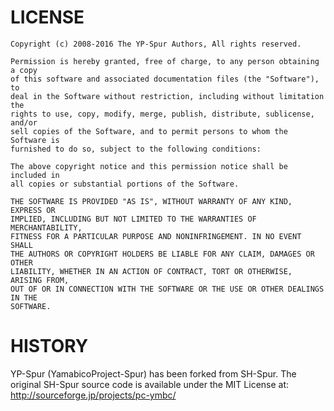 # LICENSE

```
Copyright (c) 2008-2016 The YP-Spur Authors, All rights reserved.
  
Permission is hereby granted, free of charge, to any person obtaining a copy
of this software and associated documentation files (the "Software"), to
deal in the Software without restriction, including without limitation the
rights to use, copy, modify, merge, publish, distribute, sublicense, and/or
sell copies of the Software, and to permit persons to whom the Software is
furnished to do so, subject to the following conditions:

The above copyright notice and this permission notice shall be included in
all copies or substantial portions of the Software.

THE SOFTWARE IS PROVIDED "AS IS", WITHOUT WARRANTY OF ANY KIND, EXPRESS OR
IMPLIED, INCLUDING BUT NOT LIMITED TO THE WARRANTIES OF MERCHANTABILITY,
FITNESS FOR A PARTICULAR PURPOSE AND NONINFRINGEMENT. IN NO EVENT SHALL
THE AUTHORS OR COPYRIGHT HOLDERS BE LIABLE FOR ANY CLAIM, DAMAGES OR OTHER
LIABILITY, WHETHER IN AN ACTION OF CONTRACT, TORT OR OTHERWISE, ARISING FROM,
OUT OF OR IN CONNECTION WITH THE SOFTWARE OR THE USE OR OTHER DEALINGS IN THE
SOFTWARE.
```

# HISTORY

YP-Spur (YamabicoProject-Spur) has been forked from SH-Spur.
The original SH-Spur source code is available under the MIT License at: http://sourceforge.jp/projects/pc-ymbc/


